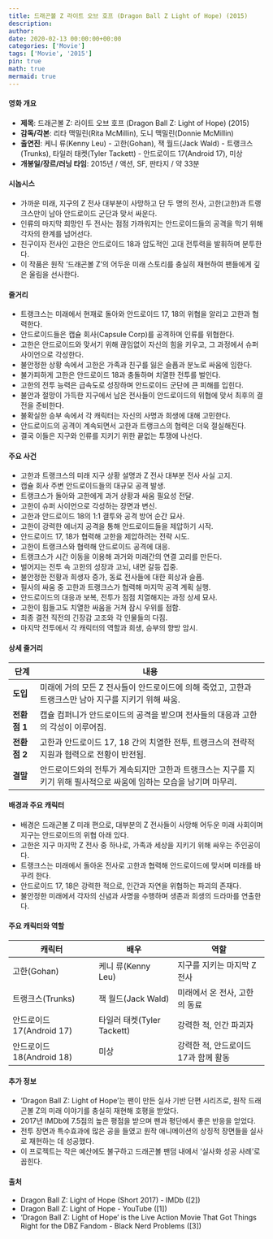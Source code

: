 ```yaml
---
title: 드래곤볼 Z 라이트 오브 호프 (Dragon Ball Z Light of Hope) (2015)
description: 
author: 
date: 2020-02-13 00:00:00+00:00
categories: ['Movie']
tags: ['Movie', '2015']
pin: true
math: true
mermaid: true
---
```

#### 영화 개요

- **제목**: 드래곤볼 Z: 라이트 오브 호프 (Dragon Ball Z: Light of Hope) (2015)  
- **감독/각본**: 리타 맥밀린(Rita McMillin), 도니 맥밀린(Donnie McMillin)  
- **출연진**: 케니 류(Kenny Leu) - 고한(Gohan), 잭 월드(Jack Wald) - 트랭크스(Trunks), 타일러 태켓(Tyler Tackett) - 안드로이드 17(Android 17), 미상  
- **개봉일/장르/러닝 타임**: 2015년 / 액션, SF, 판타지 / 약 33분  

#### 시놉시스

- 가까운 미래, 지구의 Z 전사 대부분이 사망하고 단 두 명의 전사, 고한(고한)과 트랭크스만이 남아 안드로이드 군단과 맞서 싸운다.  
- 인류의 마지막 희망인 두 전사는 점점 가까워지는 안드로이드들의 공격을 막기 위해 각자의 한계를 넘어선다.  
- 친구이자 전사인 고한은 안드로이드 18과 압도적인 고대 전투력을 발휘하며 분투한다.  
- 이 작품은 원작 ‘드래곤볼 Z’의 어두운 미래 스토리를 충실히 재현하여 팬들에게 깊은 울림을 선사한다.  

#### 줄거리

- 트랭크스는 미래에서 현재로 돌아와 안드로이드 17, 18의 위협을 알리고 고한과 협력한다.  
- 안드로이드들은 캡슐 회사(Capsule Corp)를 공격하며 인류를 위협한다.  
- 고한은 안드로이드와 맞서기 위해 끊임없이 자신의 힘을 키우고, 그 과정에서 슈퍼 사이언으로 각성한다.  
- 불안정한 상황 속에서 고한은 가족과 친구를 잃은 슬픔과 분노로 싸움에 임한다.  
- 불가피하게 고한은 안드로이드 18과 충돌하며 치열한 전투를 벌인다.  
- 고한의 전투 능력은 급속도로 성장하며 안드로이드 군단에 큰 피해를 입힌다.  
- 불안과 절망이 가득한 지구에서 남은 전사들이 안드로이드의 위협에 맞서 최후의 결전을 준비한다.  
- 불확실한 승부 속에서 각 캐릭터는 자신의 사명과 희생에 대해 고민한다.  
- 안드로이드의 공격이 계속되면서 고한과 트랭크스의 협력은 더욱 절실해진다.  
- 결국 이들은 지구와 인류를 지키기 위한 끝없는 투쟁에 나선다.  

#### 주요 사건

- 고한과 트랭크스의 미래 지구 상황 설명과 Z 전사 대부분 전사 사실 고지.  
- 캡슐 회사 주변 안드로이드들의 대규모 공격 발생.  
- 트랭크스가 돌아와 고한에게 과거 상황과 싸움 필요성 전달.  
- 고한이 슈퍼 사이언으로 각성하는 장면과 변신.  
- 고한과 안드로이드 18의 1:1 결투와 공격 방어 순간 묘사.  
- 고한이 강력한 에너지 공격을 통해 안드로이드들을 제압하기 시작.  
- 안드로이드 17, 18가 협력해 고한을 제압하려는 전략 시도.  
- 고한이 트랭크스와 협력해 안드로이드 공격에 대응.  
- 트랭크스가 시간 이동을 이용해 과거와 미래간의 연결 고리를 만든다.  
- 벌어지는 전투 속 고한의 성장과 고뇌, 내면 갈등 집중.  
- 불안정한 전황과 희생자 증가, 동료 전사들에 대한 회상과 슬픔.  
- 필사의 싸움 중 고한과 트랭크스가 협력해 마지막 공격 계획 실행.  
- 안드로이드의 대응과 보복, 전투가 점점 치열해지는 과정 상세 묘사.  
- 고한이 힘들고도 치열한 싸움을 거쳐 잠시 우위를 점함.  
- 최종 결전 직전의 긴장감 고조와 각 인물들의 다짐.  
- 마지막 전투에서 각 캐릭터의 역할과 희생, 승부의 향방 암시.  

#### 상세 줄거리

| **단계**   | **내용**                                                                                 |
|------------|------------------------------------------------------------------------------------------|
| **도입**   | 미래에 거의 모든 Z 전사들이 안드로이드에 의해 죽었고, 고한과 트랭크스만 남아 지구를 지키기 위해 싸움.           |
| **전환점 1** | 캡슐 컴퍼니가 안드로이드의 공격을 받으며 전사들의 대응과 고한의 각성이 이루어짐.                                      |
| **전환점 2** | 고한과 안드로이드 17, 18 간의 치열한 전투, 트랭크스의 전략적 지원과 협력으로 전황이 반전됨.                            |
| **결말**   | 안드로이드와의 전투가 계속되지만 고한과 트랭크스는 지구를 지키기 위해 필사적으로 싸움에 임하는 모습을 남기며 마무리.   |

#### 배경과 주요 캐릭터

- 배경은 드래곤볼 Z 미래 편으로, 대부분의 Z 전사들이 사망해 어두운 미래 사회이며 지구는 안드로이드의 위협 아래 있다.  
- 고한은 지구 마지막 Z 전사 중 하나로, 가족과 세상을 지키기 위해 싸우는 주인공이다.  
- 트랭크스는 미래에서 돌아온 전사로 고한과 협력해 안드로이드에 맞서며 미래를 바꾸려 한다.  
- 안드로이드 17, 18은 강력한 적으로, 인간과 자연을 위협하는 파괴의 존재다.  
- 불안정한 미래에서 각자의 신념과 사명을 수행하며 생존과 희생의 드라마를 연출한다.  

#### 주요 캐릭터와 역할

| **캐릭터** | **배우**           | **역할**                         |
|------------|--------------------|--------------------------------|
| 고한(Gohan)   | 케니 류(Kenny Leu)          | 지구를 지키는 마지막 Z 전사            |
| 트랭크스(Trunks) | 잭 월드(Jack Wald)          | 미래에서 온 전사, 고한의 동료           |
| 안드로이드 17(Android 17) | 타일러 태켓(Tyler Tackett)      | 강력한 적, 인간 파괴자                 |
| 안드로이드 18(Android 18) | 미상                     | 강력한 적, 안드로이드 17과 함께 활동          |

#### 추가 정보

- ‘Dragon Ball Z: Light of Hope’는 팬이 만든 실사 기반 단편 시리즈로, 원작 드래곤볼 Z의 미래 이야기를 충실히 재현해 호평을 받았다.  
- 2017년 IMDb에 7.5점의 높은 평점을 받으며 팬과 평단에서 좋은 반응을 얻었다.  
- 전투 장면과 특수효과에 많은 공을 들였고 원작 애니메이션의 상징적 장면들을 실사로 재현하는 데 성공했다.  
- 이 프로젝트는 작은 예산에도 불구하고 드래곤볼 팬덤 내에서 ‘실사화 성공 사례’로 꼽힌다.  

#### 출처

- Dragon Ball Z: Light of Hope (Short 2017) - IMDb ([2])  
- Dragon Ball Z: Light of Hope - YouTube ([1])  
- ‘Dragon Ball Z: Light of Hope’ is the Live Action Movie That Got Things Right for the DBZ Fandom - Black Nerd Problems ([3])
